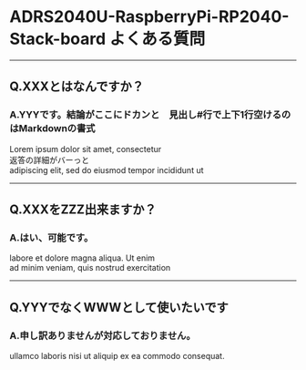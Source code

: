 # ADRS2040U-RaspberryPi-RP2040-Stack-board よくある質問

---

## Q.XXXとはなんですか？

### A.YYYです。結論がここにドカンと　見出し\#行で上下1行空けるのはMarkdownの書式

Lorem ipsum dolor sit amet, consectetur  
返答の詳細がバーっと  
adipiscing elit, sed do eiusmod tempor incididunt ut  

---

## Q.XXXをZZZ出来ますか？  

### A.はい、可能です。  

labore et dolore magna aliqua. Ut enim  
ad minim veniam, quis nostrud exercitation  

---

## Q.YYYでなくWWWとして使いたいです

### A.申し訳ありませんが対応しておりません。  

ullamco laboris nisi ut aliquip ex ea commodo consequat.   
